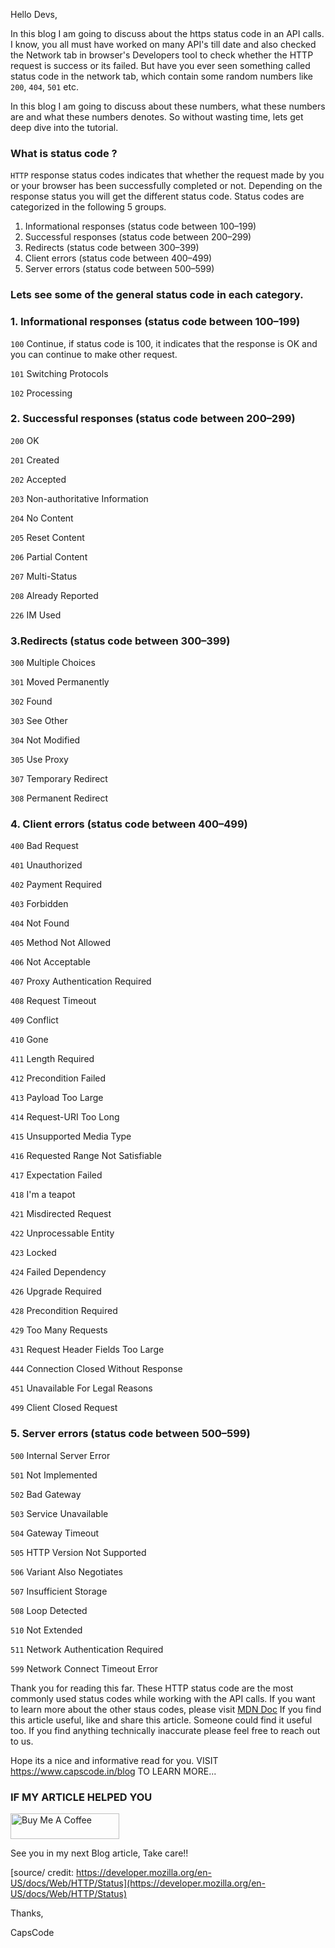Hello Devs,

In this blog I am going to discuss about the https status code in an API calls.
I know, you all must have worked on many API's till date and also checked the Network tab in browser's Developers tool to check whether the HTTP request is success or its failed. But have you ever seen something called status code in the network tab, which contain some random numbers like `200`, `404`, `501` etc.

In this blog I am going to discuss about these numbers, what these numbers are and what these numbers denotes.
So without wasting time, lets get deep dive into the tutorial.

### What is status code ?

`HTTP` response status codes indicates that whether the request made by you or your browser has been successfully completed or not.
Depending on the response status you will get the different status code.
Status codes are categorized in the following 5 groups.

1. Informational responses (status code between 100–199)
2. Successful responses (status code between 200–299)
3. Redirects (status code between 300–399)
4. Client errors (status code between 400–499)
5. Server errors (status code between 500–599)

### Lets see some of the general status code in each category.

### 1. Informational responses (status code between 100–199)

`100` Continue, if status code is 100, it indicates that the response is OK and you can continue to make other request.

`101` Switching Protocols

`102` Processing

### 2. Successful responses (status code between 200–299)

`200` OK

`201` Created

`202` Accepted

`203` Non-authoritative Information

`204` No Content

`205` Reset Content

`206` Partial Content

`207` Multi-Status

`208` Already Reported

`226` IM Used

### 3.Redirects (status code between 300–399)

`300` Multiple Choices

`301` Moved Permanently

`302` Found

`303` See Other

`304` Not Modified

`305` Use Proxy

`307` Temporary Redirect

`308` Permanent Redirect

### 4. Client errors (status code between 400–499)

`400` Bad Request

`401` Unauthorized

`402` Payment Required

`403` Forbidden

`404` Not Found

`405` Method Not Allowed

`406` Not Acceptable

`407` Proxy Authentication Required

`408` Request Timeout

`409` Conflict

`410` Gone

`411` Length Required

`412` Precondition Failed

`413` Payload Too Large

`414` Request-URI Too Long

`415` Unsupported Media Type

`416` Requested Range Not Satisfiable

`417` Expectation Failed

`418` I'm a teapot

`421` Misdirected Request

`422` Unprocessable Entity

`423` Locked

`424` Failed Dependency

`426` Upgrade Required

`428` Precondition Required

`429` Too Many Requests

`431` Request Header Fields Too Large

`444` Connection Closed Without Response

`451` Unavailable For Legal Reasons

`499` Client Closed Request

### 5. Server errors (status code between 500–599)

`500` Internal Server Error

`501` Not Implemented

`502` Bad Gateway

`503` Service Unavailable

`504` Gateway Timeout

`505` HTTP Version Not Supported

`506` Variant Also Negotiates

`507` Insufficient Storage

`508` Loop Detected

`510` Not Extended

`511` Network Authentication Required

`599` Network Connect Timeout Error

Thank you for reading this far. These HTTP status code are the most commonly used status codes while working with the API calls. If you want to learn more about the other staus codes, please visit [MDN Doc](https://developer.mozilla.org/en-US/docs/Web/HTTP/Status)
If you find this article useful, like and share this article. Someone could find it useful too. If you find anything technically inaccurate please feel free to reach out to us.

Hope its a nice and informative read for you.
VISIT https://www.capscode.in/blog TO LEARN MORE...

### IF MY ARTICLE HELPED YOU

<a href="https://www.buymeacoffee.com/capscode" target="_blank"><img src="https://cdn.buymeacoffee.com/buttons/default-orange.png" alt="Buy Me A Coffee" height="41" width="174"></a>

See you in my next Blog article, Take care!!

[source/ credit: https://developer.mozilla.org/en-US/docs/Web/HTTP/Status](https://developer.mozilla.org/en-US/docs/Web/HTTP/Status)

Thanks,

CapsCode
